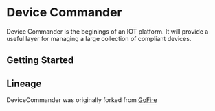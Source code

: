 [![<RNA-VT>](https://circleci.com/github/RNA-VT/DeviceCommander.svg?style=svg)](https://github.com/RNA-VT/DeviceCommander)

# Device Commander

Device Commander is the beginings of an IOT platform. It will provide a useful layer for managing
a large collection of compliant devices.

## Getting Started



## Lineage

DeviceCommander was originally forked from  [GoFire](https://githubcom/RNA-VT/GoFire)